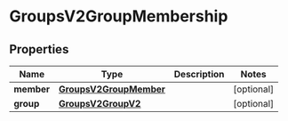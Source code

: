 
# GroupsV2GroupMembership

## Properties
Name | Type | Description | Notes
------------ | ------------- | ------------- | -------------
**member** | [**GroupsV2GroupMember**](GroupsV2GroupMember.md) |  |  [optional]
**group** | [**GroupsV2GroupV2**](GroupsV2GroupV2.md) |  |  [optional]



